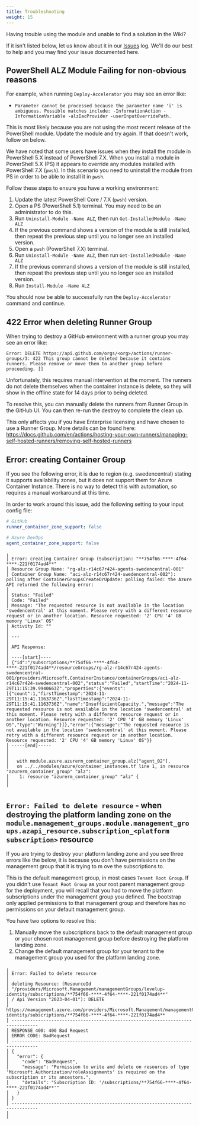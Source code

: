 ```yaml
---
title: Troubleshooting
weight: 15
---
```

Having trouble using the module and unable to find a solution in the Wiki?

If it isn't listed below, let us know about it in our [Issues](https://aka.ms/alz/acc/issues) log. We'll do our best to help and you may find your issue documented here.

## PowerShell ALZ Module Failing for non-obvious reasons

For example, when running `Deploy-Accelerator` you may see an error like:

- `Parameter cannot be processed because the parameter name 'i' is ambiguous. Possible matches include: -InformationAction -InformationVariable -alzIacProvider -userInputOverridePath.`

This is most likely because you are not using the most recent release of the PowerShell module. Update the module and try again. If that doesn't work, follow on below.

We have noted that some users have issues when they install the module in PowerShell 5.X instead of PowerShell 7.X. When you install a module in PowerShell 5.X (PS) it appears to override any modules installed with PowerShell 7.X (`pwsh`). In this scenario you need to uninstall the module from PS in order to be able to install it in `pwsh`.

Follow these steps to ensure you have a working environment:

1. Update the latest PowerShell Core / 7.X (`pwsh`) version.
2. Open a PS (PowerShell 5.1) terminal. You may need to be an administrator to do this.
3. Run `Uninstall-Module -Name ALZ`, then run `Get-InstalledModule -Name ALZ`
4. If the previous command shows a version of the module is still installed, then repeat the previous step until you no longer see an installed version.
5. Open a `pwsh` (PowerShell 7.X) terminal.
6. Run `Uninstall-Module -Name ALZ`, then run `Get-InstalledModule -Name ALZ`
7. If the previous command shows a version of the module is still installed, then repeat the previous step until you no longer see an installed version.
8. Run `Install-Module -Name ALZ`

You should now be able to successfully run the `Deploy-Accelerator` command and continue.

## 422 Error when deleting Runner Group

When trying to destroy a GitHub environment with a runner group you may see an error like:

`Error: DELETE https://api.github.com/orgs/<org>/actions/runner-groups/3: 422 This group cannot be deleted because it contains runners. Please remove or move them to another group before proceeding. []`

Unfortunately, this requires manual intervention at the moment. The runners do not delete themselves when the container instance is delete, so they will show in the offline state for 14 days prior to being deleted.

To resolve this, you can manually delete the runners from Runner Group in the GitHub UI. You can then re-run the destroy to complete the clean up.

This only affects you if you have Enterprise licensing and have chosen to use a Runner Group. More details can be found here: <https://docs.github.com/en/actions/hosting-your-own-runners/managing-self-hosted-runners/removing-self-hosted-runners>

## Error: creating Container Group

If you see the following error, it is due to region (e.g. swedencentral) stating it supports availability zones, but it does not support them for Azure Container Instance. There is no way to detect this with automation, so requires a manual workaround at this time.

In order to work around this issue, add the following setting to your input config file:

```yaml
# GitHub
runner_container_zone_support: false

# Azure DevOps
agent_container_zone_support: false
```

```text
╷
│ Error: creating Container Group (Subscription: "**754f66-****-4f64-****-221f0174ad4**"
│ Resource Group Name: "rg-alz-r14c67r424-agents-swedencentral-001"
│ Container Group Name: "aci-alz-r14c67r424-swedencentral-002"): polling after ContainerGroupsCreateOrUpdate: polling failed: the Azure API returned the following error:
│
│ Status: "Failed"
│ Code: "Failed"
│ Message: "The requested resource is not available in the location 'swedencentral' at this moment. Please retry with a different resource request or in another location. Resource requested: '2' CPU '4' GB memory 'Linux' OS"
│ Activity Id: ""
│
│ ---
│
│ API Response:
│
│ ----[start]----
│ {"id":"/subscriptions/**754f66-****-4f64-****-221f0174ad4**/resourceGroups/rg-alz-r14c67r424-agents-swedencentral-001/providers/Microsoft.ContainerInstance/containerGroups/aci-alz-r14c67r424-swedencentral-002","status":"Failed","startTime":"2024-11-29T11:15:39.9940663Z","properties":{"events":[{"count":1,"firstTimestamp":"2024-11-29T11:15:41.1163736Z","lastTimestamp":"2024-11-29T11:15:41.1163736Z","name":"InsufficientCapacity.","message":"The requested resource is not available in the location 'swedencentral' at this moment. Please retry with a different resource request or in another location. Resource requested: '2' CPU '4' GB memory 'Linux' OS","type":"Warning"}]},"error":{"message":"The requested resource is not available in the location 'swedencentral' at this moment. Please retry with a different resource request or in another location. Resource requested: '2' CPU '4' GB memory 'Linux' OS"}}
│ -----[end]-----
│
│
│   with module.azure.azurerm_container_group.alz["agent_02"],
│   on ../../modules/azure/container_instances.tf line 1, in resource "azurerm_container_group" "alz":
│    1: resource "azurerm_container_group" "alz" {
│
╵
```

## `Error: Failed to delete resource` - when destroying the platform landing zone on the `module.management_groups.module.management_groups.azapi_resource.subscription_<platform subscription>` resource

If you are trying to destroy your platform landing zone and you see three errors like the below, it is because you don't have permissions on the management group that it is trying to m ove the subscriptions to.

This is the default management group, in most cases `Tenant Root Group`. If you didn't use `Tenant Root Group` as your root parent management group for the deployment, you will recall that you had to move the platform subscriptions under the management group you defined. The bootstrap only applied permissions to that management group and therefore has no permissions on your default management group.

You have two options to resolve this:

1. Manually move the subscriptions back to the default management group or your chosen root management group before destroying the platform landing zone.
2. Change the default management group for your tenant to the management group you used for the platform landing zone.

```text
╷
│ Error: Failed to delete resource
│ 
│ deleting Resource: (ResourceId
│ "/providers/Microsoft.Management/managementGroups/levelup-identity/subscriptions/**754f66-****-4f64-****-221f0174ad4**"
│ / Api Version "2023-04-01"): DELETE
│ https://management.azure.com/providers/Microsoft.Management/managementGroups/levelup-identity/subscriptions/**754f66-****-4f64-****-221f0174ad4**
│ --------------------------------------------------------------------------------
│ RESPONSE 400: 400 Bad Request
│ ERROR CODE: BadRequest
│ --------------------------------------------------------------------------------
│ {
│   "error": {
│     "code": "BadRequest",
│     "message": "Permission to write and delete on resources of type 'Microsoft.Authorization/roleAssignments' is required on the subscription or its ancestors.",
│     "details": "Subscription ID: '/subscriptions/**754f66-****-4f64-****-221f0174ad4**'"
│   }
│ }
│ --------------------------------------------------------------------------------
│ 
╵
```
